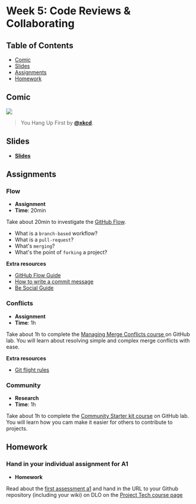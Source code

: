 <!--lint disable no-html-->

# Week 5: Code Reviews & Collaborating

## Table of Contents

*   [Comic](#comic)
*   [Slides](#slides)
*   [Assignments](#assignments)
*   [Homework](#homework)

## Comic

[![][comic-cover]][comic-link]

> You Hang Up First by [**@xkcd**][comic-author].

## Slides

*   [**Slides**][slides-lab]

## Assignments

### Flow

*   **Assignment**
*   **Time**: 20min

Take about 20min to investigate the [GitHub Flow](https://guides.github.com/introduction/flow/).

* What is a `branch-based` workflow?
* What is a `pull-request`?
* What's `merging`?
* What's the point of `forking` a project?

**Extra resources**
* [GitHub Flow Guide](https://guides.github.com/introduction/flow/)
* [How to write a commit message](https://chris.beams.io/posts/git-commit/)
* [Be Social Guide](https://guides.github.com/activities/socialize/)

### Conflicts

*   **Assignment**
*   **Time**: 1h

Take about 1h to complete the [Managing Merge Conflicts course ](https://lab.github.com/githubtraining/managing-merge-conflicts) on GitHub lab. You will learn about resolving simple and complex merge conflicts with ease.

**Extra resources**
* [Git flight rules](https://github.com/k88hudson/git-flight-rules/)

### Community

*   **Research**
*   **Time**: 1h

Take about 1h to complete the [Community Starter kit course](https://lab.github.com/githubtraining/community-starter-kit) on GitHub lab. You will learn how you cam make it easier for others to contribute to projects.

## Homework

### Hand in your individual assignment for A1

*   **Homework**

Read about the [first assessment a1][a1] and hand in the URL to your Github repository (including your wiki) on DLO on the [Project Tech course page](https://dlo.mijnhva.nl/d2l/home/32130)

[a1]: assessments/ai.md

[bugs]: readme.md#goals

[comic-cover]: https://imgs.xkcd.com/comics/you_hang_up_first.png

[comic-link]: https://xkcd.com/698/

[comic-author]: https://xkcd.com

[slides-lab]: https://docs.google.com/presentation/d/e/2PACX-1vToK0DJ1KEaVI2QQ2G2tHIa447XqZ8rzyOPJwWVkkQLyLZxI-hHSlE2pgZtu2hKOqjfcNI0NZkudwzZ/pub?start=false&loop=false&delayms=3000

[w2lab]: week-2.md#lab

